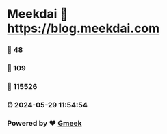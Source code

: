 # Meekdai :link: https://blog.meekdai.com 
### :page_facing_up: [48](https://blog.meekdai.com/tag.html) 
### :speech_balloon: 109 
### :hibiscus: 115526 
### :alarm_clock: 2024-05-29 11:54:54 
### Powered by :heart: [Gmeek](https://github.com/Meekdai/Gmeek)
